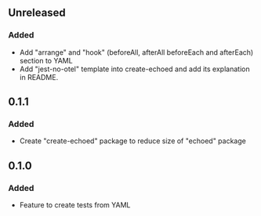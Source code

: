 ## Unreleased
### Added
- Add "arrange" and "hook" (beforeAll, afterAll beforeEach and afterEach) section to YAML
- Add "jest-no-otel" template into create-echoed and add its explanation in README.

## 0.1.1
### Added
- Create "create-echoed" package to reduce size of "echoed" package

## 0.1.0
### Added
- Feature to create tests from YAML
